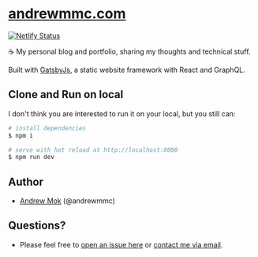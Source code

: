 # [andrewmmc.com](https://andrewmmc.com)
[![Netlify Status](https://api.netlify.com/api/v1/badges/664e9b15-ff46-4c2c-95f8-3063251c3549/deploy-status)](https://app.netlify.com/sites/andrewmmc/deploys)

☕ My personal blog and portfolio, sharing my thoughts and technical stuff. 

Built with [GatsbyJs](https://www.gatsbyjs.org/), a static website framework with React and GraphQL.

## Clone and Run on local
I don't think you are interested to run it on your local, but you still can:
``` bash
# install dependencies
$ npm i

# serve with hot reload at http://localhost:8000
$ npm run dev
```

## Author
- [Andrew Mok](https://andrewmmc.com) (@andrewmmc)

## Questions?
- Please feel free to [open an issue here](../../issues) or [contact me via email](mailto:hello@andrewmmc.com).
